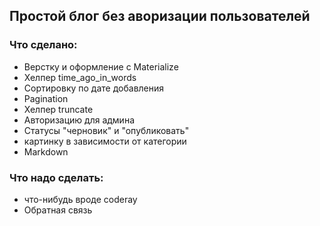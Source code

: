 ## Простой блог без аворизации пользователей
### Что сделано:
- Верстку и оформление с Materialize
- Хелпер time_ago_in_words
- Сортировку по дате добавления
- Pagination
- Хелпер truncate
- Авторизацию для админа
- Статусы "черновик" и "опубликовать"
- картинку в зависимости от категории
- Markdown

### Что надо сделать:
- что-нибудь вроде coderay
- Обратная связь
